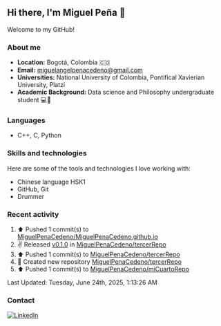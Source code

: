 ## Hi there, I'm Miguel Peña 👋

Welcome to my GitHub!

### About me

- **Location:** Bogotá, Colombia :colombia:
- **Email:** <miguelangelpenacedeno@gmail.com>
- **Universities:** National University of Colombia, Pontifical Xavierian University, Platzi
- **Academic Background:** Data science and Philosophy undergraduate student :computer::book:

### Languages

- C++, C, Python

### Skills and technologies

Here are some of the tools and technologies I love working with:

- Chinese language HSK1
- GitHub, Git
- Drummer

### Recent activity
<!--RECENT_ACTIVITY:start-->
1. ⬆️ Pushed 1 commit(s) to [MiguelPenaCedeno/MiguelPenaCedeno.github.io](https://github.com/MiguelPenaCedeno/MiguelPenaCedeno.github.io)<br>
2. ✌️ Released [v0.1.0](https://github.com/MiguelPenaCedeno/tercerRepo/releases/tag/v0.1.0) in [MiguelPenaCedeno/tercerRepo](https://github.com/MiguelPenaCedeno/tercerRepo)<br>
3. ⬆️ Pushed 1 commit(s) to [MiguelPenaCedeno/tercerRepo](https://github.com/MiguelPenaCedeno/tercerRepo)<br>
4. 📔 Created new repository [MiguelPenaCedeno/tercerRepo](https://github.com/MiguelPenaCedeno/tercerRepo)<br>
5. ⬆️ Pushed 1 commit(s) to [MiguelPenaCedeno/miCuartoRepo](https://github.com/MiguelPenaCedeno/miCuartoRepo)<br>
<!--RECENT_ACTIVITY:end-->

<!--RECENT_ACTIVITY:last_update-->
Last Updated: Tuesday, June 24th, 2025, 1:13:26 AM
<!--RECENT_ACTIVITY:last_update_end-->

### Contact

[![LinkedIn](https://img.shields.io/badge/LinkedIn-Profile-blue?style=for-the-badge&logo=linkedin)](https://www.linkedin.com/in/miguel-angel-pena-cedeno/)
